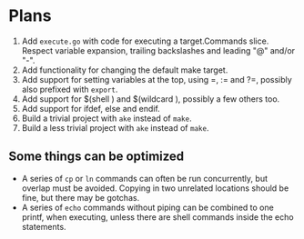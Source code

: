 # Plans

1. Add `execute.go` with code for executing a target.Commands slice. Respect variable expansion, trailing backslashes and leading "@" and/or "-".
2. Add functionality for changing the default make target.
3. Add support for setting variables at the top, using =, := and ?=, possibly also prefixed with `export`.
4. Add support for $(shell ) and $(wildcard ), possibly a few others too.
5. Add support for ifdef, else and endif.
6. Build a trivial project with `ake` instead of `make`.
7. Build a less trivial project with `ake` instead of `make`.

## Some things can be optimized

* A series of `cp` or `ln` commands can often be run concurrently, but overlap must be avoided. Copying in two unrelated locations should be fine, but there may be gotchas.
* A series of `echo` commands without piping can be combined to one printf, when executing, unless there are shell commands inside the echo statements.
